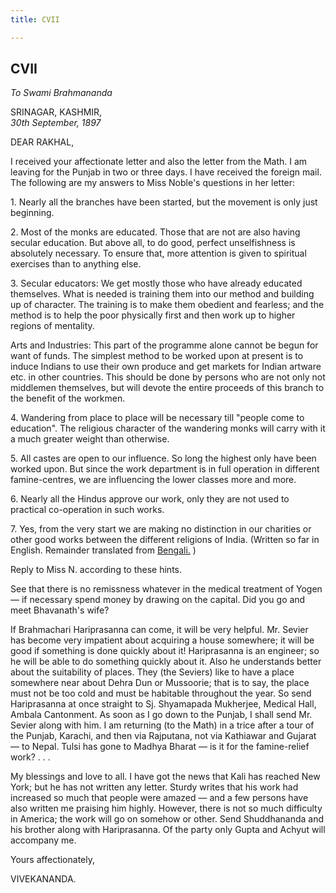 ```yaml
---
title: CVII

---
```





  

  


## CVII

*To Swami Brahmananda*

SRINAGAR, KASHMIR,  
*30th September, 1897*

DEAR RAKHAL,

I received your affectionate letter and also the letter from the Math. I
am leaving for the Punjab in two or three days. I have received the
foreign mail. The following are my answers to Miss Noble's questions in
her letter:

1\. Nearly all the branches have been started, but the movement is only
just beginning.

2\. Most of the monks are educated. Those that are not are also having
secular education. But above all, to do good, perfect unselfishness is
absolutely necessary. To ensure that, more attention is given to
spiritual exercises than to anything else.

3\. Secular educators: We get mostly those who have already educated
themselves. What is needed is training them into our method and building
up of character. The training is to make them obedient and fearless; and
the method is to help the poor physically first and then work up to
higher regions of mentality.

Arts and Industries: This part of the programme alone cannot be begun
for want of funds. The simplest method to be worked upon at present is
to induce Indians to use their own produce and get markets for Indian
artware etc. in other countries. This should be done by persons who are
not only not middlemen themselves, but will devote the entire proceeds
of this branch to the benefit of the workmen.

4\. Wandering from place to place will be necessary till "people come to
education". The religious character of the wandering monks will carry
with it a much greater weight than otherwise.

5\. All castes are open to our influence. So long the highest only have
been worked upon. But since the work department is in full operation in
different famine-centres, we are influencing the lower classes more and
more.

6\. Nearly all the Hindus approve our work, only they are not used to
practical co-operation in such works.

7\. Yes, from the very start we are making no distinction in our
charities or other good works between the different religions of India.
(Written so far in English. Remainder translated from
[Bengali.](b7373e8107.pdf) )

Reply to Miss N. according to these hints.

See that there is no remissness whatever in the medical treatment of
Yogen — if necessary spend money by drawing on the capital. Did you go
and meet Bhavanath's wife?

If Brahmachari Hariprasanna can come, it will be very helpful. Mr.
Sevier has become very impatient about acquiring a house somewhere; it
will be good if something is done quickly about it! Hariprasanna is an
engineer; so he will be able to do something quickly about it. Also he
understands better about the suitability of places. They (the Seviers)
like to have a place somewhere near about Dehra Dun or Mussoorie; that
is to say, the place must not be too cold and must be habitable
throughout the year. So send Hariprasanna at once straight to Sj.
Shyamapada Mukherjee, Medical Hall, Ambala Cantonment. As soon as I go
down to the Punjab, I shall send Mr. Sevier along with him. I am
returning (to the Math) in a trice after a tour of the Punjab, Karachi,
and then via Rajputana, not via Kathiawar and Gujarat — to Nepal. Tulsi
has gone to Madhya Bharat — is it for the famine-relief work? . . .

My blessings and love to all. I have got the news that Kali has reached
New York; but he has not written any letter. Sturdy writes that his work
had increased so much that people were amazed — and a few persons have
also written me praising him highly. However, there is not so much
difficulty in America; the work will go on somehow or other. Send
Shuddhananda and his brother along with Hariprasanna. Of the party only
Gupta and Achyut will accompany me. 

Yours affectionately,

VIVEKANANDA.


